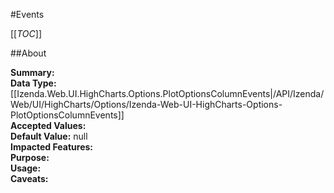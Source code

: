 #Events

[[_TOC_]]

##About

**Summary:**   
**Data Type:** [[Izenda.Web.UI.HighCharts.Options.PlotOptionsColumnEvents|/API/Izenda/Web/UI/HighCharts/Options/Izenda-Web-UI-HighCharts-Options-PlotOptionsColumnEvents]]  
**Accepted Values:**   
**Default Value:** null  
**Impacted Features:**   
**Purpose:**   
**Usage:**   
**Caveats:**   


